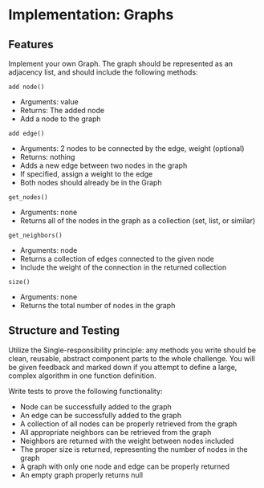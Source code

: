 
# Implementation: Graphs

## Features

Implement your own Graph. The graph should be represented as an adjacency list, and should include the following methods:

```add node()```
- Arguments: value
- Returns: The added node
- Add a node to the graph

```add edge()```
- Arguments: 2 nodes to be connected by the edge, weight (optional)
- Returns: nothing
- Adds a new edge between two nodes in the graph
- If specified, assign a weight to the edge
- Both nodes should already be in the Graph

```get_nodes()```
- Arguments: none
- Returns all of the nodes in the graph as a collection (set, list, or similar)

```get_neighbors()```
- Arguments: node
- Returns a collection of edges connected to the given node
- Include the weight of the connection in the returned collection

```size()```
- Arguments: none
- Returns the total number of nodes in the graph


## Structure and Testing

Utilize the Single-responsibility principle: any methods you write should be clean, reusable, abstract component parts to the whole challenge. You will be given feedback and marked down if you attempt to define a large, complex algorithm in one function definition.

Write tests to prove the following functionality:

- Node can be successfully added to the graph
- An edge can be successfully added to the graph
- A collection of all nodes can be properly retrieved from the graph
- All appropriate neighbors can be retrieved from the graph
- Neighbors are returned with the weight between nodes included
- The proper size is returned, representing the number of nodes in the graph
-  A graph with only one node and edge can be properly returned
- An empty graph properly returns null